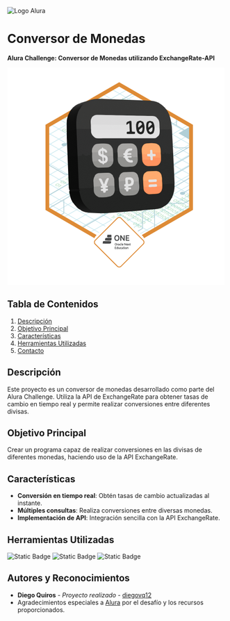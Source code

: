 ![Logo Alura](https://media.licdn.com/dms/image/D5622AQGs6LsoRCsSmQ/feedshare-shrink_2048_1536/0/1682569167851?e=2147483647&v=beta&t=5DzfeL6KOhq_-woBzBhB5BNCBmUvIbkQZgmtI33OcCs)

# Conversor de Monedas
**Alura Challenge: Conversor de Monedas utilizando ExchangeRate-API**

![insignia Desafio](Badge-Conversor.png)

## Tabla de Contenidos
1. [Descripción](#descripción)
2. [Objetivo Principal](#objetivo-principal)
3. [Características](#características)
4. [Herramientas Utilizadas](#herramientas-utilizadas)
5. [Contacto](#contacto)

## Descripción
Este proyecto es un conversor de monedas desarrollado como parte del Alura Challenge. Utiliza la API de ExchangeRate para obtener tasas de cambio en tiempo real y permite realizar conversiones entre diferentes divisas.

## Objetivo Principal
Crear un programa capaz de realizar conversiones en las divisas de diferentes monedas, haciendo uso de la API ExchangeRate.

## Características
- **Conversión en tiempo real**: Obtén tasas de cambio actualizadas al instante.
- **Múltiples consultas**: Realiza conversiones entre diversas monedas.
- **Implementación de API**: Integración sencilla con la API ExchangeRate.

## Herramientas Utilizadas
![Static Badge](https://img.shields.io/badge/ExchangeRate_API-red)
![Static Badge](https://img.shields.io/badge/Gson_2.11.0-blue)
![Static Badge](https://img.shields.io/badge/Java_17-orange)

## Autores y Reconocimientos
- **Diego Quiros** - *Proyecto realizado* - [diegovq12](https://github.com/diegovq12)
- Agradecimientos especiales a [Alura](https://www.alura.com.br) por el desafío y los recursos proporcionados.
